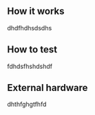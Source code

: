 <!---

This file is used to generate your project datasheet. Please fill in the information below and delete any unused
sections.

You can also include images in this folder and reference them in the markdown. Each image must be less than
512 kb in size, and the combined size of all images must be less than 1 MB.
-->

## How it works

dhdfhdhsdsdhs

## How to test

fdhdsfhshdshdf

## External hardware

dhthfghgtfhfd
